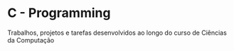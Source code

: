 # C - Programming
Trabalhos, projetos e tarefas desenvolvidos ao longo do curso de Ciências da Computação
